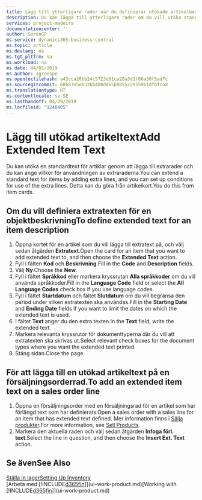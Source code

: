 ```yaml
---
title: Lägg till ytterligare rader när du definierar utökade artikelbeskrivningar | Microsoft Docs
description: Du kan lägga till ytterligare rader om du vill utöka standardtexten som beskriver en artikel.
services: project-madeira
documentationcenter: ''
author: SorenGP
ms.service: dynamics365-business-central
ms.topic: article
ms.devlang: na
ms.tgt_pltfrm: na
ms.workload: na
ms.date: 04/01/2019
ms.author: sgroespe
ms.openlocfilehash: a43cca28bb24c5723d81ca28a3d1f86a38f5ad7c
ms.sourcegitcommit: 60b87e5eb32bb408dd65b9855c29159b1dfbfca8
ms.translationtype: HT
ms.contentlocale: sv-SE
ms.lasthandoff: 04/29/2019
ms.locfileid: "1248405"
---
```

# <a name="add-extended-item-text"></a><span data-ttu-id="87870-103">Lägg till utökad artikeltext</span><span class="sxs-lookup"><span data-stu-id="87870-103">Add Extended Item Text</span></span>
<span data-ttu-id="87870-104">Du kan utöka en standardtext för artiklar genom att lägga till extrarader och du kan ange villkor för användningen av extraraderna.</span><span class="sxs-lookup"><span data-stu-id="87870-104">You can extend a standard text for items by adding extra lines, and you can set up conditions for use of the extra lines.</span></span> <span data-ttu-id="87870-105">Detta kan du göra från artikelkort.</span><span class="sxs-lookup"><span data-stu-id="87870-105">You do this from item cards.</span></span>

## <a name="to-define-extended-text-for-an-item-description"></a><span data-ttu-id="87870-106">Om du vill definiera extratexten för en objektbeskrivning</span><span class="sxs-lookup"><span data-stu-id="87870-106">To define extended text for an item description</span></span>
1. <span data-ttu-id="87870-107">Öppna kortet för en artikel som du vill lägga till extratext på, och välj sedan åtgärden **Extratext**.</span><span class="sxs-lookup"><span data-stu-id="87870-107">Open the card for an item that you want to add extended text to, and then choose the **Extended Text** action.</span></span>
2. <span data-ttu-id="87870-108">Fyll i fälten **Kod** och **Beskrivning**.</span><span class="sxs-lookup"><span data-stu-id="87870-108">Fill in the **Code** and **Description** fields.</span></span>
3. <span data-ttu-id="87870-109">Välj **Ny**.</span><span class="sxs-lookup"><span data-stu-id="87870-109">Choose the **New**.</span></span>
4. <span data-ttu-id="87870-110">Fyll i fältet **Språkkod** eller markera kryssrutan **Alla språkkoder** om du vill använda språkkoder.</span><span class="sxs-lookup"><span data-stu-id="87870-110">Fill in the **Language Code** field or select the **All Language Codes** check box if you use language codes.</span></span>
5. <span data-ttu-id="87870-111">Fyll i fältet **Startdatum** och fältet **Slutdatum** om du vill begränsa den period under vilken extratexten ska användas.</span><span class="sxs-lookup"><span data-stu-id="87870-111">Fill in the **Starting Date** and **Ending Date** fields if you want to limit the dates on which the extended text is used.</span></span>
6. <span data-ttu-id="87870-112">I fältet **Text** anger du den extra texten.</span><span class="sxs-lookup"><span data-stu-id="87870-112">In the **Text** field, write the extended text.</span></span>
7. <span data-ttu-id="87870-113">Markera relevanta kryssrutor för dokumenttyperna där du vill att extratexten ska skrivas ut.</span><span class="sxs-lookup"><span data-stu-id="87870-113">Select relevant check boxes for the document types where you want the extended text printed.</span></span>
8. <span data-ttu-id="87870-114">Stäng sidan.</span><span class="sxs-lookup"><span data-stu-id="87870-114">Close the page.</span></span>

## <a name="to-add-an-extended-item-text-on-a-sales-order-line"></a><span data-ttu-id="87870-115">För att lägga till en utökad artikeltext på en försäljningsorderrad.</span><span class="sxs-lookup"><span data-stu-id="87870-115">To add an extended item text on a sales order line</span></span>
1. <span data-ttu-id="87870-116">Öppna en försäljningsorder med en försäljningsrad för en artikel som har förlängd text som har definierats.</span><span class="sxs-lookup"><span data-stu-id="87870-116">Open a sales order with a sales line for an item that has extended text defined.</span></span> <span data-ttu-id="87870-117">Mer information finns i [Sälja produkter](sales-how-sell-products.md).</span><span class="sxs-lookup"><span data-stu-id="87870-117">For more information, see [Sell Products](sales-how-sell-products.md).</span></span>
2. <span data-ttu-id="87870-118">Markera den aktuella raden och välj sedan åtgärden **Infoga förl. text**.</span><span class="sxs-lookup"><span data-stu-id="87870-118">Select the line in question, and then choose the **Insert Ext. Text** action.</span></span>

## <a name="see-also"></a><span data-ttu-id="87870-119">Se även</span><span class="sxs-lookup"><span data-stu-id="87870-119">See Also</span></span>
[<span data-ttu-id="87870-120">Ställa in lager</span><span class="sxs-lookup"><span data-stu-id="87870-120">Setting Up Inventory</span></span>](inventory-setup-inventory.md)  
<span data-ttu-id="87870-121">[Arbeta med [!INCLUDE[d365fin](includes/d365fin_md.md)]](ui-work-product.md)</span><span class="sxs-lookup"><span data-stu-id="87870-121">[Working with [!INCLUDE[d365fin](includes/d365fin_md.md)]](ui-work-product.md)</span></span>
